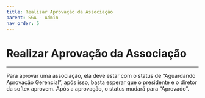 ```yaml
---
title: Realizar Aprovação da Associação
parent: SGA - Admin
nav_order: 5
---
```


# Realizar Aprovação da Associação
---

Para aprovar uma associação, ela deve estar com o status de “Aguardando Aprovação Gerencial”, após isso, basta esperar que o presidente e o diretor da softex aprovem. Após a aprovação, o status mudará para “Aprovado”.
